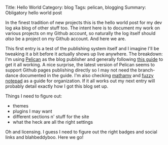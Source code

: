 Title: Hello World
Category: blog
Tags: pelican, blogging
Summary: Obligatory hello world post

In the finest tradition of new projects this is the hello world post for my dev log aka blog of other stuff too. The intent here is to document my work on various projects on my Github account, so naturally the log itself should *also* be a project on my Github account. And here we are.

This first entry is a test of the publishing system itself and I imagine I'll be tweaking it a bit before it actually shows up live anywhere. The breakdown: I'm using [Pelican](http://docs.getpelican.com/en/3.6.3/index.html) as the blog publisher and generally following [this guide](http://ntanjerome.org/blog/how-to-setup-github-user-page-with-pelican/) to get it all working. A nice surprise, the latest version of Pelican seems to support Github pages publishing directly so I may not need the branch-dance documented in the guide. I'm also checking [mathamy](http://mathamy.com) and [fuzzy notepad](http://eev.ee) as a guide for organization. If it all works out my next entry will probably detail exactly how I got this blog set up.

Things I need to figure out:

- themes
- plugins I may want
- different sections n' stuff for the site
- what the heck are all the right settings

Oh and licensing. I guess I need to figure out the right badges and social links and blahbeddyboo. Here we go!
